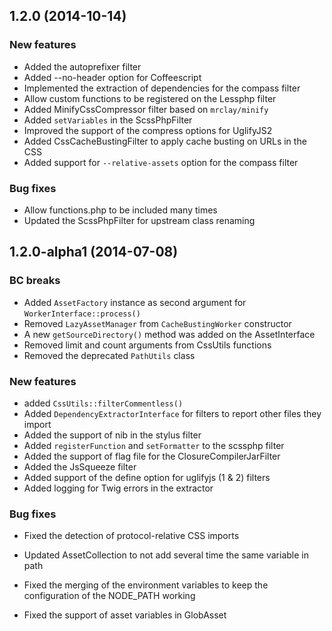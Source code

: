 1.2.0 (2014-10-14)
------------------

### New features

* Added the autoprefixer filter
* Added --no-header option for Coffeescript
* Implemented the extraction of dependencies for the compass filter
* Allow custom functions to be registered on the Lessphp filter
* Added MinifyCssCompressor filter based on `mrclay/minify`
* Added `setVariables` in the ScssPhpFilter
* Improved the support of the compress options for UglifyJS2
* Added CssCacheBustingFilter to apply cache busting on URLs in the CSS
* Added support for `--relative-assets` option for the compass filter

### Bug fixes

* Allow functions.php to be included many times
* Updated the ScssPhpFilter for upstream class renaming

1.2.0-alpha1 (2014-07-08)
-------------------------

### BC breaks

* Added `AssetFactory` instance as second argument for `WorkerInterface::process()`
* Removed `LazyAssetManager` from `CacheBustingWorker` constructor
* A new `getSourceDirectory()` method was added on the AssetInterface
* Removed limit and count arguments from CssUtils functions
* Removed the deprecated `PathUtils` class

### New features

* added `CssUtils::filterCommentless()`
* Added `DependencyExtractorInterface` for filters to report other files they import
* Added the support of nib in the stylus filter
* Added `registerFunction` and `setFormatter` to the scssphp filter
* Added the support of flag file for the ClosureCompilerJarFilter
* Added the JsSqueeze filter
* Added support of the define option for uglifyjs (1 & 2) filters
* Added logging for Twig errors in the extractor

### Bug fixes

* Fixed the detection of protocol-relative CSS imports
* Updated AssetCollection to not add several time the same variable in path
* Fixed the merging of the environment variables to keep the configuration of the NODE_PATH working

* Fixed the support of asset variables in GlobAsset
